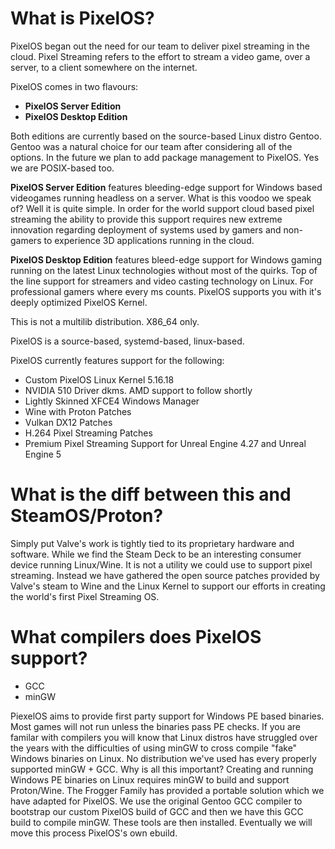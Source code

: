 # What is PixelOS?

PixelOS began out the need for our team to deliver pixel streaming in the cloud. Pixel Streaming refers to the effort to stream a video game, over a server, to a client somewhere on the internet.

PixelOS comes in two flavours:
- **PixelOS Server Edition**
- **PixelOS Desktop Edition**

Both editions are currently based on the source-based Linux distro Gentoo. Gentoo was a natural choice for our team after considering all of the options. In the future we plan to add package management to PixelOS. Yes we are POSIX-based too.

**PixelOS Server Edition** features bleeding-edge support for Windows based videogames running headless on a server. What is this voodoo we speak of? Well it is quite simple. In order for the world support cloud based pixel streaming the ability to provide this support requires new extreme innovation regarding deployment of systems used by gamers and non-gamers to experience 3D applications running in the cloud.

**PixelOS Desktop Edition** features bleed-edge support for Windows gaming running on the latest Linux technologies without most of the quirks. Top of the line support for streamers and video casting technology on Linux. For professional gamers where every ms counts. PixelOS supports you with it's deeply optimized PixelOS Kernel.

This is not a multilib distribution. X86_64 only.

PixelOS is a source-based, systemd-based, linux-based.

PixelOS currently features support for the following:
- Custom PixelOS Linux Kernel 5.16.18
- NVIDIA 510 Driver dkms. AMD support to follow shortly
- Lightly Skinned XFCE4 Windows Manager
- Wine with Proton Patches
- Vulkan DX12 Patches
- H.264 Pixel Streaming Patches
- Premium Pixel Streaming Support for Unreal Engine 4.27 and Unreal Engine 5

# What is the diff between this and SteamOS/Proton?

Simply put Valve's work is tightly tied to its proprietary hardware and software. While we find the Steam Deck to be an interesting consumer device running Linux/Wine. It is not a utility we could use to support pixel streaming. Instead we have gathered the open source patches provided by Valve's steam to Wine and the Linux Kernel to support our efforts in creating the world's first Pixel Streaming OS.

# What compilers does PixelOS support?

- GCC
- minGW

PiexelOS aims to provide first party support for Windows PE based binaries. Most games will not run unless the binaries pass PE checks. If you are familar with compilers you will know that Linux distros have struggled over the years with the difficulties of using minGW to cross compile "fake" Windows binaries on Linux. No distribution we've used has every properly supported minGW + GCC. Why is all this important? Creating and running Windows PE binaries on Linux requires minGW to build and support Proton/Wine. The Frogger Family has provided a portable solution which we have adapted for PixelOS. We use the original Gentoo GCC compiler to bootstrap our custom PixelOS build of GCC and then we have this GCC build to compile minGW. These tools are then installed. Eventually we will move this process PixelOS's own ebuild.
